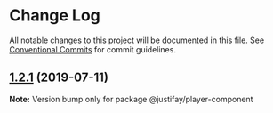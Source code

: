 # Change Log

All notable changes to this project will be documented in this file.
See [Conventional Commits](https://conventionalcommits.org) for commit guidelines.

## [1.2.1](https://github.com/justifaycoop/stream2own/compare/@justifay/player-component@1.1.0...@justifay/player-component@1.2.1) (2019-07-11)

**Note:** Version bump only for package @justifay/player-component
